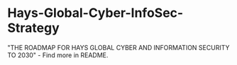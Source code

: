 # Hays-Global-Cyber-InfoSec-Strategy
"THE ROADMAP FOR HAYS GLOBAL CYBER AND INFORMATION SECURITY TO 2030" - Find more in README.
